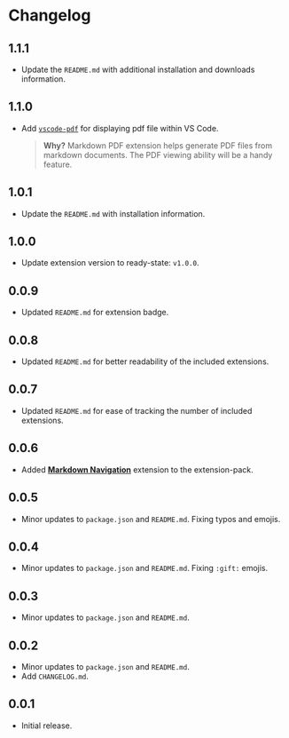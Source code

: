 # Changelog

## 1.1.1

- Update the `README.md` with additional installation and downloads information.

## 1.1.0

- Add [`vscode-pdf`](https://marketplace.visualstudio.com/items?itemName=tomoki1207.pdf) for displaying pdf file within VS Code.
    
  > **Why?** Markdown PDF extension helps generate PDF files from markdown documents. The PDF viewing ability will be a handy feature. 

## 1.0.1

- Update the `README.md` with installation information.

## 1.0.0

- Update extension version to ready-state: `v1.0.0`.

## 0.0.9

- Updated `README.md` for extension badge.

## 0.0.8

- Updated `README.md` for better readability of the included extensions.

## 0.0.7

- Updated `README.md` for ease of tracking the number of included extensions.

## 0.0.6

- Added [**Markdown Navigation**](https://marketplace.visualstudio.com/items?itemName=AlanWalk.markdown-navigation) extension to the extension-pack.

## 0.0.5

- Minor updates to `package.json` and `README.md`. Fixing typos and emojis.

## 0.0.4

- Minor updates to `package.json` and `README.md`. Fixing `:gift:` emojis.

## 0.0.3

- Minor updates to `package.json` and `README.md`.

## 0.0.2

- Minor updates to `package.json` and `README.md`.
- Add `CHANGELOG.md`.

## 0.0.1

- Initial release.
